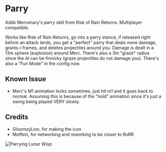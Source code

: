 # Parry

Adds Mercenary's parry skill from Risk of Rain Returns. Multiplayer compatible.

Works like Risk of Rain Returns, go into a parry stance, if released right before an attack lands, you get a "perfect" parry that deals more damage, grants i-frames, and deletes projectiles around you. Damage is dealt in a 13m sphere (explosion) around Merc. There's also a 3m "graze" radius since the AI can be finnicky (graze projectiles do not damage you). There's also a "Fun Mode" in the config now.

## Known Issue

- Merc's M1 animation locks sometimes, just hit m1 and it goes back to normal. Assuming this is because of the "hold" animation since it's just a swing being played VERY slowly.

## Credits

- GloomzyLion, for making the icon
- Moffein, for networking and reworking to be closer to RoRR

![Parrying Lunar Wisp](https://i.ibb.co/dpxHx8D/parrying.gif)
